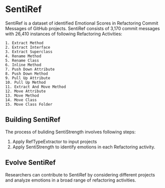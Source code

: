 # SentiRef

SentiRef is a dataset of identified Emotional Scores in Refactoring Commit Messages of GitHub projects. SentiRef consists of 3,170 commit messages with 26,410 instances of following Refactoring Activities:

    1. Extract Method
    2. Extract Interface
    3. Extract Superclass
    4. Rename Method
    5. Rename Class
    6. Inline Method
    7. Push Down Attribute
    8. Push Down Method
    9. Pull Up Attribute
    10. Pull Up Method
    11. Extract And Move Method
    12. Move Attribute
    13. Move Method
    14. Move Class
    15. Move Class Folder

Building SentiRef
--- 
The process of buliding SentiStrength involves following steps:
1. Apply RefTypeExtractor to input projects
2. Apply SentiStrength to identify emotions in each Refactoring activity.

Evolve SentiRef
---
Researchers can contribute to SentiRef by considering different projects and analyze emotions in a broad range of refactoring activities. 
